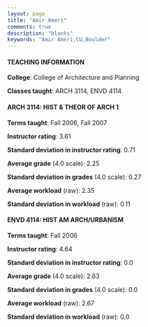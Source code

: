 ```yaml
---
layout: page
title: "Amir Ameri" 
comments: true
description: "blanks"
keywords: "Amir Ameri,CU,Boulder"
---
```

<head>
<script src="https://ajax.googleapis.com/ajax/libs/jquery/2.1.3/jquery.min.js"></script>
<script src="https://dl.dropboxusercontent.com/s/pc42nxpaw1ea4o9/highcharts.js?dl=0"></script>
<!-- <script src="../assets/js/highcharts.js"></script> -->
<style type="text/css">@font-face {
	font-family: "Bebas Neue";
	src: url(https://www.filehosting.org/file/details/544349/BebasNeue Regular.otf) format("opentype");
	}
	h1.Bebas { 
		font-family: "Bebas Neue", Verdana, Tahoma;
	}
</style>
</head>
	   
#### TEACHING INFORMATION

**College**: College of Architecture and Planning

**Classes taught**: ARCH 3114, ENVD 4114

#### ARCH 3114: HIST & THEOR OF ARCH 1

**Terms taught**: Fall 2006, Fall 2007

**Instructor rating**: 3.61

**Standard deviation in instructor rating**: 0.71

**Average grade** (4.0 scale): 2.25

**Standard deviation in grades** (4.0 scale): 0.27

**Average workload** (raw): 2.35

**Standard deviation in workload** (raw): 0.11

#### ENVD 4114: HIST AM ARCH/URBANISM

**Terms taught**: Fall 2006

**Instructor rating**: 4.64

**Standard deviation in instructor rating**: 0.0

**Average grade** (4.0 scale): 2.63

**Standard deviation in grades** (4.0 scale): 0.0

**Average workload** (raw): 2.67

**Standard deviation in workload** (raw): 0.0

